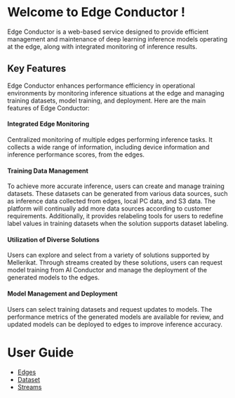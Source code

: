 # Welcome to Edge Conductor !
Edge Conductor is a web-based service designed to provide efficient management and maintenance of deep learning inference models operating at the edge, along with integrated monitoring of inference results.

## Key Features
Edge Conductor enhances performance efficiency in operational environments by monitoring inference situations at the edge and managing training datasets, model training, and deployment. Here are the main features of Edge Conductor:

#### Integrated Edge Monitoring
Centralized monitoring of multiple edges performing inference tasks. It collects a wide range of information, including device information and inference performance scores, from the edges.

#### Training Data Management
To achieve more accurate inference, users can create and manage training datasets. These datasets can be generated from various data sources, such as inference data collected from edges, local PC data, and S3 data. The platform will continually add more data sources according to customer requirements. Additionally, it provides relabeling tools for users to redefine label values in training datasets when the solution supports dataset labeling.

#### Utilization of Diverse Solutions
Users can explore and select from a variety of solutions supported by Mellerikat. Through streams created by these solutions, users can request model training from AI Conductor and manage the deployment of the generated models to the edges.

#### Model Management and Deployment
Users can select training datasets and request updates to models. The performance metrics of the generated models are available for review, and updated models can be deployed to edges to improve inference accuracy.

# User Guide
- [Edges](https://mellerikat.com/user_guide/ai_operator_guide/edge_conductor/edges)
- [Dataset](https://mellerikat.com/user_guide/ai_operator_guide/edge_conductor/dataset)
- [Streams](https://mellerikat.com/user_guide/ai_operator_guide/edge_conductor/streams)

